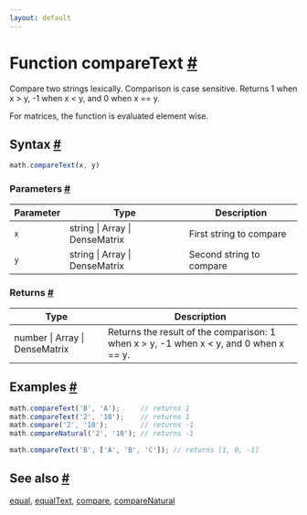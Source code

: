 ```yaml
---
layout: default
---
```


<!-- Note: This file is automatically generated from source code comments. Changes made in this file will be overridden. -->

<h1 id="function-comparetext">Function compareText <a href="#function-comparetext" title="Permalink">#</a></h1>

Compare two strings lexically. Comparison is case sensitive.
Returns 1 when x > y, -1 when x < y, and 0 when x == y.

For matrices, the function is evaluated element wise.


<h2 id="syntax">Syntax <a href="#syntax" title="Permalink">#</a></h2>

```js
math.compareText(x, y)
```

<h3 id="parameters">Parameters <a href="#parameters" title="Permalink">#</a></h3>

Parameter | Type | Description
--------- | ---- | -----------
`x` | string &#124; Array &#124; DenseMatrix | First string to compare
`y` | string &#124; Array &#124; DenseMatrix | Second string to compare

<h3 id="returns">Returns <a href="#returns" title="Permalink">#</a></h3>

Type | Description
---- | -----------
number &#124; Array &#124; DenseMatrix | Returns the result of the comparison: 1 when x > y, -1 when x < y, and 0 when x == y.


<h2 id="examples">Examples <a href="#examples" title="Permalink">#</a></h2>

```js
math.compareText('B', 'A');     // returns 1
math.compareText('2', '10');    // returns 1
math.compare('2', '10');        // returns -1
math.compareNatural('2', '10'); // returns -1

math.compareText('B', ['A', 'B', 'C']); // returns [1, 0, -1]
```


<h2 id="see-also">See also <a href="#see-also" title="Permalink">#</a></h2>

[equal](equal.html),
[equalText](equalText.html),
[compare](compare.html),
[compareNatural](compareNatural.html)
